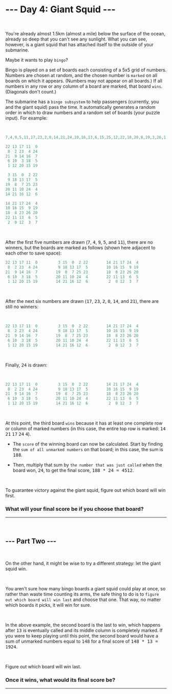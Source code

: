 # --- Day 4: Giant Squid ---
<br />

You're already almost 1.5km (almost a mile) below the surface of the ocean, already so deep that you can't see any sunlight. What you can see, however, is a giant squid that has attached itself to the outside of your submarine.
<br />

Maybe it wants to play `bingo`?
<br />

Bingo is played on a set of boards each consisting of a 5x5 grid of numbers. Numbers are chosen at random, and the chosen number is `marked` on all boards on which it appears. (Numbers may not appear on all boards.) If all numbers in any row or any column of a board are marked, that board `wins`. (Diagonals don't count.)
<br />

The submarine has a `bingo subsystem` to help passengers (currently, you and the giant squid) pass the time. It automatically generates a random order in which to draw numbers and a random set of boards (your puzzle input). For example:

<br />

```go
7,4,9,5,11,17,23,2,0,14,21,24,10,16,13,6,15,25,12,22,18,20,8,19,3,26,1

22 13 17 11  0
 8  2 23  4 24
21  9 14 16  7
 6 10  3 18  5
 1 12 20 15 19

 3 15  0  2 22
 9 18 13 17  5
19  8  7 25 23
20 11 10 24  4
14 21 16 12  6

14 21 17 24  4
10 16 15  9 19
18  8 23 26 20
22 11 13  6  5
 2  0 12  3  7
```

<br />

After the first five numbers are drawn (<kbd>7</kbd>, <kbd>4</kbd>, <kbd>9</kbd>, <kbd>5</kbd>, and <kbd>11</kbd>), there are no winners, but the boards are marked as follows (shown here adjacent to each other to save space):
<br />

```go
22 13 17 11  0         3 15  0  2 22        14 21 17 24  4
 8  2 23  4 24         9 18 13 17  5        10 16 15  9 19
21  9 14 16  7        19  8  7 25 23        18  8 23 26 20
 6 10  3 18  5        20 11 10 24  4        22 11 13  6  5
 1 12 20 15 19        14 21 16 12  6         2  0 12  3  7
```
<br />

After the next six numbers are drawn (<kbd>17</kbd>, <kbd>23</kbd>, <kbd>2</kbd>, <kbd>0</kbd>, <kbd>14</kbd>, and <kbd>21</kbd>), there are still no winners:

<br />

```go
22 13 17 11  0         3 15  0  2 22        14 21 17 24  4
 8  2 23  4 24         9 18 13 17  5        10 16 15  9 19
21  9 14 16  7        19  8  7 25 23        18  8 23 26 20
 6 10  3 18  5        20 11 10 24  4        22 11 13  6  5
 1 12 20 15 19        14 21 16 12  6         2  0 12  3  7
 ```
<br />

Finally, <kbd>24</kbd> is drawn:

<br />

```go
22 13 17 11  0         3 15  0  2 22        14 21 17 24  4
 8  2 23  4 24         9 18 13 17  5        10 16 15  9 19
21  9 14 16  7        19  8  7 25 23        18  8 23 26 20
 6 10  3 18  5        20 11 10 24  4        22 11 13  6  5
 1 12 20 15 19        14 21 16 12  6         2  0 12  3  7
 ```

<br />

At this point, the third board `wins` because it has at least one complete row or column of marked numbers (in this case, the entire top row is marked: <kbd>14</kbd> <kbd>21</kbd> <kbd>17</kbd> <kbd>24</kbd> <kbd>4</kbd>).

-   The `score` of the winning board can now be calculated. Start by finding the `sum of all unmarked numbers` on that board; in this case, the sum is <kbd>188</kbd>.

-   Then, multiply that sum by `the number that was just called` when the board won, <kbd>24</kbd>, to get the final score, <kbd>188 * 24 = 4512</kbd>.

<br />

To guarantee victory against the giant squid, figure out which board will win first. 
### **What will your final score be if you choose that board?**
<hr />

<br />


## --- Part Two ---
<br />

On the other hand, it might be wise to try a different strategy: let the giant squid win.

<br />

You aren't sure how many bingo boards a giant squid could play at once, so rather than waste time counting its arms, the safe thing to do is to `figure out which board will win last` and choose that one. That way, no matter which boards it picks, it will win for sure.

<br />

In the above example, the second board is the last to win, which happens after <kbd>13</kbd> is eventually called and its middle column is completely marked. If you were to keep playing until this point, the second board would have a sum of unmarked numbers equal to <kbd>148</kbd> for a final score of <kbd>148 * 13 = 1924</kbd>.

<br />

Figure out which board will win last. 
### **Once it wins, what would its final score be?**
<hr />

<br />













